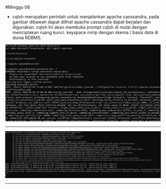 #Minggu 06


* cqlsh merupakan perintah  untuk menjalankan apache casssandra, pada gambar dibawah dapat dilihat apache cassandra dapat berjalan dan digunakan. cqlsh Ini akan membuka prompt cqlsh di mulai dengan menciptakan ruang kunci. keyspace mirip dengan skema / basis data di dunia RDBMS. 

![Gambar 1](gambar-01.png)

---

![Gambar 2](gambar-02.png)

---
